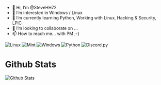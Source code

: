 - 👋 Hi, I’m @SteveHH72
- 👀 I’m interested in Windows / Linux
- 🌱 I’m currently learning Python, Working with Linux, Hacking & Security, LPIC
- 💞️ I’m looking to collaborate on ...
- 📫 How to reach me... with PM ;-) <br>

![Linux](https://img.shields.io/badge/OS-Linux-brightgreen?style=flat&logo=linux&logoColor=white)
![Mint](https://img.shields.io/badge/Distro-Mint-brightgreen?style=flat&logo=arch-linux&logoColor=white)
![Windows](https://img.shields.io/badge/OS-Windows-brightgreen?style=flat&logo=linux&logoColor=white)
![Python](https://img.shields.io/badge/Language-Python-blue?style=flat&logo=python&logoColor=white)
![Discord.py](https://img.shields.io/badge/Framework-Discord.py-blue?style=flat&logo=discord&logoColor=white)
# Github Stats
![Github Stats](https://github-readme-stats.vercel.app/api?username=SteveHH72&theme=vue-dark&count_private=true)

<!---
SteveHH72/SteveHH72 is a ✨ special ✨ repository because its `README.md` (this file) appears on your GitHub profile.
You can click the Preview link to take a look at your changes.
--->
